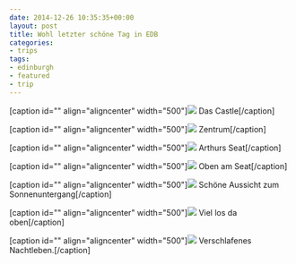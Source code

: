 ```yaml
---
date: 2014-12-26 10:35:35+00:00
layout: post
title: Wohl letzter schöne Tag in EDB
categories:
- trips
tags:
- edinburgh
- featured
- trip
---
```




[caption id="" align="aligncenter" width="500"][![](http://clemi.ag3r.at/wp-content/uploads/2014/12/wpid-Photo-20141226103406365.jpg)](http://clemi.ag3r.at/wp-content/uploads/2014/12/wpid-Photo-20141226103406365.jpg) Das Castle[/caption]

[caption id="" align="aligncenter" width="500"][![](http://clemi.ag3r.at/wp-content/uploads/2014/12/wpid-Photo-20141226103406431.jpg)](http://clemi.ag3r.at/wp-content/uploads/2014/12/wpid-Photo-20141226103406431.jpg) Zentrum[/caption]

[caption id="" align="aligncenter" width="500"][![](http://clemi.ag3r.at/wp-content/uploads/2014/12/wpid-Photo-20141226103406504.jpg)](http://clemi.ag3r.at/wp-content/uploads/2014/12/wpid-Photo-20141226103406504.jpg) Arthurs Seat[/caption]

[caption id="" align="aligncenter" width="500"][![](http://clemi.ag3r.at/wp-content/uploads/2014/12/wpid-Photo-20141226103406559.jpg)](http://clemi.ag3r.at/wp-content/uploads/2014/12/wpid-Photo-20141226103406559.jpg) Oben am Seat[/caption]

[caption id="" align="aligncenter" width="500"][![](http://clemi.ag3r.at/wp-content/uploads/2014/12/wpid-Photo-20141226104222251.jpg)](http://clemi.ag3r.at/wp-content/uploads/2014/12/wpid-Photo-20141226104222251.jpg) Schöne Aussicht zum Sonnenuntergang[/caption]

[caption id="" align="aligncenter" width="500"][![](http://clemi.ag3r.at/wp-content/uploads/2014/12/wpid-Photo-20141226104222309.jpg)](http://clemi.ag3r.at/wp-content/uploads/2014/12/wpid-Photo-20141226104222309.jpg) Viel los da oben[/caption]

[caption id="" align="aligncenter" width="500"][![](http://clemi.ag3r.at/wp-content/uploads/2014/12/wpid-Photo-20141226104222357.jpg)](http://clemi.ag3r.at/wp-content/uploads/2014/12/wpid-Photo-20141226104222357.jpg) Verschlafenes Nachtleben.[/caption]






